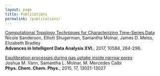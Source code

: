 ```yaml
---
layout: page
title: Publications
permalink: /publications/
---
```

[Computational Topology Techniques for Characterizing Time-Series Data](http://link.springer.com/chapter/10.1007/978-3-319-68765-0_24)<br>
Nicole Sanderson, Elliott Shugerman, Samantha Molnar, James D. Meiss, Elizabeth Bradley<br>
<b>Advances in Intelligent Data Analysis XVI.</b>, 2017, 10584, 284-296.


[Equilibration processes during gas uptake inside narrow pores](http://pubs.rsc.org/en/content/articlelanding/2015/cp/c5cp00502g#!divAbstract)<br>
Joshua M. Vann, Samantha L. Molnar, M. Mercedes Calbi<br>
<b>Phys. Chem. Chem. Phys.</b>, 2015, 17, 13021-13027
